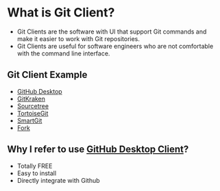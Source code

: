 # What is Git Client?

- Git Clients are the software with UI that support Git commands and make it easier to work with Git repositories.
- Git Clients are useful for software engineers who are not comfortable with the command line interface.

## Git Client Example

- [GitHub Desktop](https://desktop.github.com/)
- [GitKraken](https://www.gitkraken.com/)
- [Sourcetree](https://www.sourcetreeapp.com/)
- [TortoiseGit](https://tortoisegit.org/)
- [SmartGit](https://www.syntevo.com/smartgit/)
- [Fork](https://git-fork.com/)

## Why I refer to use [GitHub Desktop Client](https://desktop.github.com/)?

- Totally FREE
- Easy to install
- Directly integrate with Github
